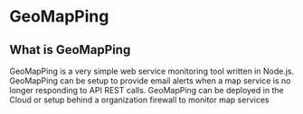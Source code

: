 GeoMapPing
==========

<h2>What is GeoMapPing </h2>

GeoMapPing is a very simple web service monitoring tool written in Node.js.  GeoMapPing can be setup to provide email alerts when a map service is no longer responding to API REST calls.  GeoMapPing can be deployed in the Cloud or setup behind a organization firewall to monitor map services
